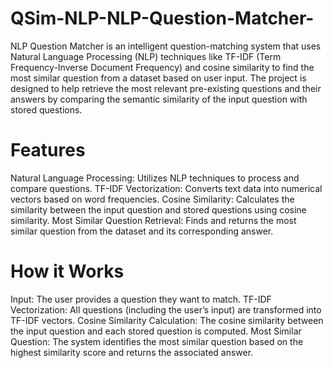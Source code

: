 # QSim-NLP-NLP-Question-Matcher-

NLP Question Matcher is an intelligent question-matching system that uses Natural Language Processing (NLP) techniques like TF-IDF (Term Frequency-Inverse Document Frequency) and cosine similarity to find the most similar question from a dataset based on user input. The project is designed to help retrieve the most relevant pre-existing questions and their answers by comparing the semantic similarity of the input question with stored questions.


# Features
Natural Language Processing: Utilizes NLP techniques to process and compare questions.
TF-IDF Vectorization: Converts text data into numerical vectors based on word frequencies.
Cosine Similarity: Calculates the similarity between the input question and stored questions using cosine similarity.
Most Similar Question Retrieval: Finds and returns the most similar question from the dataset and its corresponding answer.


# How it Works
Input: The user provides a question they want to match.
TF-IDF Vectorization: All questions (including the user’s input) are transformed into TF-IDF vectors.
Cosine Similarity Calculation: The cosine similarity between the input question and each stored question is computed.
Most Similar Question: The system identifies the most similar question based on the highest similarity score and returns the associated answer.
